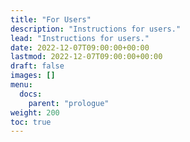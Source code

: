 ```yaml
---
title: "For Users"
description: "Instructions for users."
lead: "Instructions for users."
date: 2022-12-07T09:00:00+00:00
lastmod: 2022-12-07T09:00:00+00:00
draft: false
images: []
menu:
  docs:
    parent: "prologue"
weight: 200
toc: true
---
```


##
